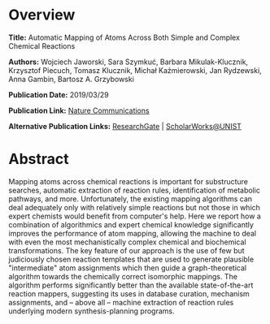 # Overview
**Title:** Automatic Mapping of Atoms Across Both Simple and Complex Chemical Reactions

**Authors:** Wojciech Jaworski, Sara Szymkuć, Barbara Mikulak-Klucznik, Krzysztof Piecuch, Tomasz Klucznik, Michał
Kaźmierowski, Jan Rydzewski, Anna Gambin, Bartosz A. Grzybowski

**Publication Date:** 2019/03/29

**Publication Link:** [Nature Communications](https://www.nature.com/articles/s41467-019-09440-2)

**Alternative Publication Links:** [ResearchGate](https://www.researchgate.net/publication/332078188_Automatic_mapping_of_atoms_across_both_simple_and_complex_chemical_reactions)
| [ScholarWorks@UNIST](https://scholarworks.unist.ac.kr/handle/201301/26640)


# Abstract
Mapping atoms across chemical reactions is important for substructure searches, automatic extraction of reaction rules,
identification of metabolic pathways, and more. Unfortunately, the existing mapping algorithms can deal adequately only
with relatively simple reactions but not those in which expert chemists would benefit from computer's help. Here we
report how a combination of algorithmics and expert chemical knowledge significantly improves the performance of atom
mapping, allowing the machine to deal with even the most mechanistically complex chemical and biochemical
transformations. The key feature of our approach is the use of few but judiciously chosen reaction templates that are
used to generate plausible "intermediate" atom assignments which then guide a graph-theoretical algorithm towards the
chemically correct isomorphic mappings. The algorithm performs significantly better than the available state-of-the-art
reaction mappers, suggesting its uses in database curation, mechanism assignments, and – above all – machine extraction
of reaction rules underlying modern synthesis-planning programs.
